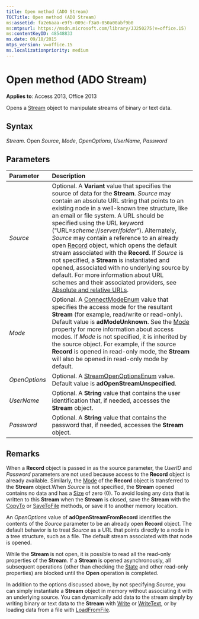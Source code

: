 ```yaml
---
title: Open method (ADO Stream)
TOCTitle: Open method (ADO Stream)
ms:assetid: fa2e6aaa-e9f5-009c-f3a0-050a00abf9b0
ms:mtpsurl: https://msdn.microsoft.com/library/JJ250275(v=office.15)
ms:contentKeyID: 48548833
ms.date: 09/18/2015
mtps_version: v=office.15
ms.localizationpriority: medium
---
```


# Open method (ADO Stream)


**Applies to**: Access 2013, Office 2013


Opens a [Stream](stream-object-ado.md) object to manipulate streams of binary or text data.

## Syntax

*Stream*. Open *Source*, *Mode*, *OpenOptions*, *UserName*, *Password*

## Parameters

|Parameter|Description|
|:--------|:----------|
|*Source* |Optional. A **Variant** value that specifies the source of data for the **Stream**. *Source* may contain an absolute URL string that points to an existing node in a well-known tree structure, like an email or file system. A URL should be specified using the URL keyword ("URL=*scheme*://*server*/*folder*"). Alternately, *Source* may contain a reference to an already open [Record](record-object-ado.md) object, which opens the default stream associated with the **Record**. If *Source* is not specified, a **Stream** is instantiated and opened, associated with no underlying source by default. For more information about URL schemes and their associated providers, see [Absolute and relative URLs](absolute-and-relative-urls.md).|
|*Mode* |Optional. A [ConnectModeEnum](connectmodeenum.md) value that specifies the access mode for the resultant **Stream** (for example, read/write or read-only). Default value is **adModeUnknown**. See the [Mode](mode-property-ado.md) property for more information about access modes. If *Mode* is not specified, it is inherited by the source object. For example, if the source **Record** is opened in read-only mode, the **Stream** will also be opened in read-only mode by default.|
|*OpenOptions* |Optional. A [StreamOpenOptionsEnum](streamopenoptionsenum.md) value. Default value is **adOpenStreamUnspecified**.|
|*UserName* |Optional. A **String** value that contains the user identification that, if needed, accesses the **Stream** object.|
|*Password* |Optional. A **String** value that contains the password that, if needed, accesses the **Stream** object.|

## Remarks

When a **Record** object is passed in as the source parameter, the *UserID* and *Password* parameters are not used because access to the **Record** object is already available. Similarly, the [Mode](mode-property-ado.md) of the **Record** object is transferred to the **Stream** object.When *Source* is not specified, the **Stream** opened contains no data and has a [Size](/office/vba/access/concepts/miscellaneous/size-property-ado-stream) of zero (0). To avoid losing any data that is written to this **Stream** when the **Stream** is closed, save the **Stream** with the [CopyTo](copyto-method-ado.md) or [SaveToFile](savetofile-method-ado.md) methods, or save it to another memory location.

An *OpenOptions* value of **adOpenStreamFromRecord** identifies the contents of the *Source* parameter to be an already open **Record** object. The default behavior is to treat *Source* as a URL that points directly to a node in a tree structure, such as a file. The default stream associated with that node is opened.

While the **Stream** is not open, it is possible to read all the read-only properties of the **Stream**. If a **Stream** is opened asynchronously, all subsequent operations (other than checking the [State](state-property-ado.md) and other read-only properties) are blocked until the **Open** operation is completed.

In addition to the options discussed above, by not specifying *Source*, you can simply instantiate a **Stream** object in memory without associating it with an underlying source. You can dynamically add data to the stream simply by writing binary or text data to the **Stream** with [Write](write-method-ado.md) or [WriteText](writetext-method-ado.md), or by loading data from a file with [LoadFromFile](loadfromfile-method-ado.md).
